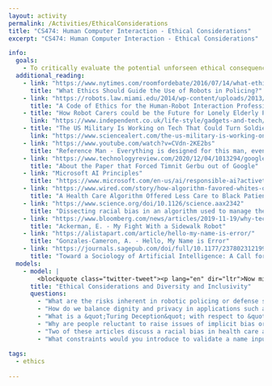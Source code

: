 ```yaml
---
layout: activity
permalink: /Activities/EthicalConsiderations
title: "CS474: Human Computer Interaction - Ethical Considerations"
excerpt: "CS474: Human Computer Interaction - Ethical Considerations"

info: 
  goals: 
    - To critically evaluate the potential unforseen ethical consequences of HCI systems
  additional_reading:
    - link: "https://www.nytimes.com/roomfordebate/2016/07/14/what-ethics-should-guide-the-use-of-robots-in-policing"
      title: "What Ethics Should Guide the Use of Robots in Policing?" 
    - link: "https://robots.law.miami.edu/2014/wp-content/uploads/2013/06/a-code-of-ethics-for-the-human-robot-interaction-profession-riek-howard.pdf"
      title: "A Code of Ethics for the Human-Robot Interaction Profession" 
    - title: "How Robot Carers could be the Future for Lonely Elderly People"      
      link: "https://www.independent.co.uk/life-style/gadgets-and-tech/features/robot-carer-elderly-people-loneliness-ageing-population-care-homes-a8659801.html"
    - title: "The US Military Is Working on Tech That Could Turn Soldiers Into Cyborgs"
      link: "https://www.sciencealert.com/the-us-military-is-working-on-neural-interfaces-to-connect-humans-to-the-digital-world"
    - link: "https://www.youtube.com/watch?v=CVdn-2KE2bs"
      title: "Reference Man - Everything is designed for this man, even drugs"   
    - link: "https://www.technologyreview.com/2020/12/04/1013294/google-ai-ethics-research-paper-forced-out-timnit-gebru/"
      title: "About the Paper that Forced Timnit Gerbu out of Google"   
    - link: "Microsoft AI Principles"
      title: "https://www.microsoft.com/en-us/ai/responsible-ai?activetab=pivot1:primaryr6"   
    - link: "https://www.wired.com/story/how-algorithm-favored-whites-over-blacks-health-care/"
      title: "A Health Care Algorithm Offered Less Care to Black Patients"   
    - link: "https://www.science.org/doi/10.1126/science.aax2342"
      title: "Dissecting racial bias in an algorithm used to manage the health of populations"   
    - link: "https://www.bloomberg.com/news/articles/2019-11-19/why-tech-needs-more-designers-with-disabilities"
      title: "Ackerman, E. - My Fight With a Sidewalk Robot"   
    - link: "https://alistapart.com/article/hello-my-name-is-error/"
      title: "Gonzales-Cameron, A. - Hello, My Name is Error" 
    - link: "https://journals.sagepub.com/doi/full/10.1177/2378023121999581"
      title: "Toward a Sociology of Artificial Intelligence: A Call for Research on Inequalities and Structural Change" 
  models:      
    - model: |
        <blockquote class="twitter-tweet"><p lang="en" dir="ltr">Now might be a good time to remind everyone that the easiest way to discriminate is to make stringent rules, then to decide when and for whom to enforce them.<br>My submissions were always checked for disclosure of sensitive material, never for the quality of the literature review.</p>&mdash; Nicolas Le Roux (@le_roux_nicolas) <a href="https://twitter.com/le_roux_nicolas/status/1334601960972906496?ref_src=twsrc%5Etfw">December 3, 2020</a></blockquote> <script async src="https://platform.twitter.com/widgets.js" charset="utf-8"></script>
      title: "Ethical Considerations and Diversity and Inclusivity"
      questions:
        - "What are the risks inherent in robotic policing or defense systems?"
        - "How do we balance dignity and privacy in applications such as aging-in-place with supportive care systems?"
        - "What is a &quot;Turing Deception&quot; with respect to &quot;Wizard-of-Oz&quot; robotics?"
        - "Why are people reluctant to raise issues of implicit bias or lack of autonomy in already-deployed systems?  When is the correct time to collect this kind of feedback, and how can the participating subjects be protected?"
        - "Two of these articles discuss a racial bias in health care applications and, in particular, a health care application that recommended less care to black patients.  How does this kind of bias wind up in software systems; why doesn't software reduce unconscious bias, given that it lacks consciousness?"
        - "What constraints would you introduce to validate a name input box to mitigate possible SQL injection attacks?  Why is this dangerous for inclusivity, and what can be done about it?"
        
tags:
  - ethics
  
---
```

